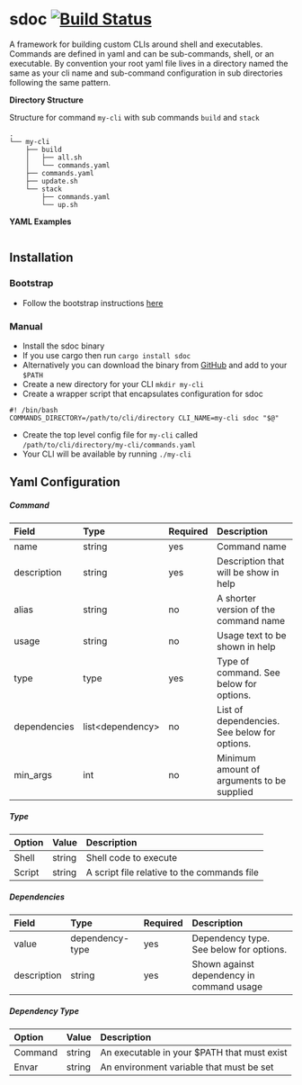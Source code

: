 # sdoc [![Build Status](https://travis-ci.org/matthewwoodruff/sdoc.svg?branch=master)](https://travis-ci.org/matthewwoodruff/sdoc)

A framework for building custom CLIs around shell and executables. Commands are defined in yaml and can be sub-commands, shell, or an executable. By convention your root yaml file lives in a directory named the same as your cli name and sub-command configuration in sub directories following the same pattern.


**Directory Structure**

Structure for command `my-cli` with sub commands `build` and `stack`

```
.
└── my-cli
    ├── build
    │   ├── all.sh
    │   └── commands.yaml
    ├── commands.yaml
    ├── update.sh
    └── stack
        ├── commands.yaml
        └── up.sh
```

**YAML Examples**

```

```

## Installation

### Bootstrap

- Follow the bootstrap instructions [here](https://github.com/matthewwoodruff/sdoc-bootstrap)


### Manual

- Install the sdoc binary
 - If you use cargo then run `cargo install sdoc`
 - Alternatively you can download the binary from [GitHub](https://github.com/matthewwoodruff/sdoc/releases) and add to your `$PATH`
- Create a new directory for your CLI `mkdir my-cli`
- Create a wrapper script that encapsulates configuration for sdoc

 ```
 #! /bin/bash
 COMMANDS_DIRECTORY=/path/to/cli/directory CLI_NAME=my-cli sdoc "$@"
 ```
- Create the top level config file for `my-cli` called `/path/to/cli/directory/my-cli/commands.yaml` 
- Your CLI will be available by running `./my-cli`

## Yaml Configuration

##### Command

| Field        | Type               | Required   | Description
|:-------------|:-------------------|:-----------|:-----------
| name         | string             | yes        | Command name
| description  | string             | yes        | Description that will be show in help 
| alias        | string             | no         | A shorter version of the command name
| usage        | string             | no         | Usage text to be shown in help
| type         | type               | yes        | Type of command. See below for options.
| dependencies | list\<dependency\> | no         | List of dependencies. See below for options.
| min_args     | int                | no         | Minimum amount of arguments to be supplied


##### Type

| Option       | Value   | Description
|:-------------|:--------|:-----------
| Shell        | string  | Shell code to execute
| Script       | string  | A script file relative to the commands file


##### Dependencies

| Field        | Type               | Required | Description
|:-------------|:-------------------|:---------|:-----------
| value        | dependency-type    | yes      |Dependency type. See below for options.
| description  | string             | yes      | Shown against dependency in command usage

##### Dependency Type

| Option       | Value    | Description
|:-------------|:---------|:-----------
| Command      | string   | An executable in your $PATH that must exist
| Envar        | string   | An environment variable that must be set


